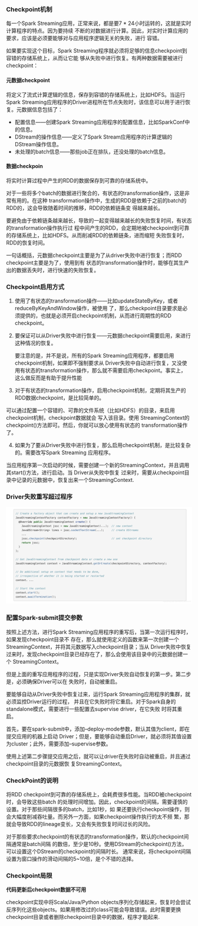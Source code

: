 ### Checkpoint机制

每一个Spark Streaming应用，正常来说，都是要7 * 24小时运转的，这就是实时计算程序的特点。因为要持续 不断的对数据进行计算。因此，对实时计算应用的要求，应该是必须要能够对与应用程序逻辑无关的失败，进行 容错。

如果要实现这个目标，Spark Streaming程序就必须将足够的信息checkpoint到容错的存储系统上，从而让它能 够从失败中进行恢复。有两种数据需要被进行checkpoint：

#### 元数据checkpoint

将定义了流式计算逻辑的信息，保存到容错的存储系统上，比如HDFS。当运行Spark Streaming应用程序的Driver进程所在节点失败时，该信息可以用于进行恢复。元数据信息包括了：

* 配置信息——创建Spark Streaming应用程序的配置信息，比如SparkConf中的信息。
* DStream的操作信息——定义了Spark Stream应用程序的计算逻辑的DStream操作信息。
* 未处理的batch信息——那些job正在排队，还没处理的batch信息。

#### 数据checkpoin

将实时计算过程中产生的RDD的数据保存到可靠的存储系统中。

对于一些将多个batch的数据进行聚合的，有状态的transformation操作，这是非常有用的。在这种 transformation操作中，生成的RDD是依赖于之前的batch的RDD的，这会导致随着时间的推移，RDD的依赖链条变 得越来越长。

要避免由于依赖链条越来越长，导致的一起变得越来越长的失败恢复时间，有状态的transformation操作执行过 程中间产生的RDD，会定期地被checkpoint到可靠的存储系统上，比如HDFS。从而削减RDD的依赖链条，进而缩短 失败恢复时，RDD的恢复时间。

一句话概括，元数据checkpoint主要是为了从driver失败中进行恢复；而RDD checkpoint主要是为了，使用到有 状态的transformation操作时，能够在其生产出的数据丢失时，进行快速的失败恢复。

### Checkpoint启用方式

1. 使用了有状态的transformation操作——比如updateStateByKey，或者reduceByKeyAndWindow操作，被使用 了，那么checkpoint目录要求是必须提供的，也就是必须开启checkpoint机制，从而进行周期性的RDD checkpoint。

2. 要保证可以从Driver失败中进行恢复——元数据checkpoint需要启用，来进行这种情况的恢复。

   要注意的是，并不是说，所有的Spark Streaming应用程序，都要启用checkpoint机制，如果即不强制要求从 Driver失败中自动进行恢复，又没使用有状态的transformation操作，那么就不需要启用checkpoint。事实上， 这么做反而是有助于提升性能

3. 对于有状态的transformation操作，启用checkpoint机制，定期将其生产的RDD数据checkpoint，是比较简单的。

​	可以通过配置一个容错的、可靠的文件系统（比如HDFS）的目录，来启用checkpoint机制，checkpoint数据就会 写入该目录。使用	StreamingContext的checkpoint()方法即可。然后，你就可以放心使用有状态的 transformation操作了。

4. 如果为了要从Driver失败中进行恢复，那么启用checkpoint机制，是比较复杂的。需要改写Spark Streaming 应用程序。

​	当应用程序第一次启动的时候，需要创建一个新的StreamingContext，并且调用其start()方法，进行启动。当 Driver从失败中恢复	过来时，需要从checkpoint目录中记录的元数据中，恢复出来一个StreamingContext.

### Driver失败重写超过程序
![img_10.png](img_10.png)

### 配置Spark-submit提交参数

按照上述方法，进行Spark Streaming应用程序的重写后，当第一次运行程序时，如果发现checkpoint目录不 存在，那么就使用定义的函数来第一次创建一个StreamingContext，并将其元数据写入checkpoint目录；当从 Driver失败中恢复过来时，发现checkpoint目录已经存在了，那么会使用该目录中的元数据创建一个 StreamingContext。

但是上面的重写应用程序的过程，只是实现Driver失败自动恢复的第一步。第二步是，必须确保Driver可以在 失败时，自动被重启。

要能够自动从Driver失败中恢复过来，运行Spark Streaming应用程序的集群，就必须监控Driver运行的过程， 并且在它失败时将它重启。对于Spark自身的standalone模式，需要进行一些配置去supervise driver，在它失败 时将其重启。

首先，要在spark-submit中，添加–deploy-mode参数，默认其值为client，即在提交应用的机器上启动 Driver；但是，要能够自动重启Driver，就必须将其值设置为cluster；此外，需要添加–supervise参数。

使用上述第二步骤提交应用之后，就可以让driver在失败时自动被重启，并且通过checkpoint目录的元数据恢 复StreamingContext。

### CheckPoint的说明

将RDD checkpoint到可靠的存储系统上，会耗费很多性能。当RDD被checkpoint时，会导致这些batch 的处理时间增加。因此，checkpoint的间隔，需要谨慎的设置。对于那些间隔很多的batch，比如1秒，如 果还要执行checkpoint操作，则会大幅度削减吞吐量。而另外一方面，如果checkpoint操作执行的太不频 繁，那就会导致RDD的lineage变长，又会有失败恢复时间过长的风险。

对于那些要求checkpoint的有状态的transformation操作，默认的checkpoint间隔通常是batch间隔 的数倍，至少是10秒。使用DStream的checkpoint()方法，可以设置这个DStream的checkpoint的间隔时长。 通常来说，将checkpoint间隔设置为窗口操作的滑动间隔的5~10倍，是个不错的选择。

### Checkpoint局限

**代码更新后checkpoint数据不可用**

checkpoint实现中将Scala/Java/Python objects序列化存储起来，恢复时会尝试反序列化这些objects。如果用修改过的class可能会导致错误。此时需要更换checkpoint目录或者删除checkpoint目录中的数据，程序才能起来.

